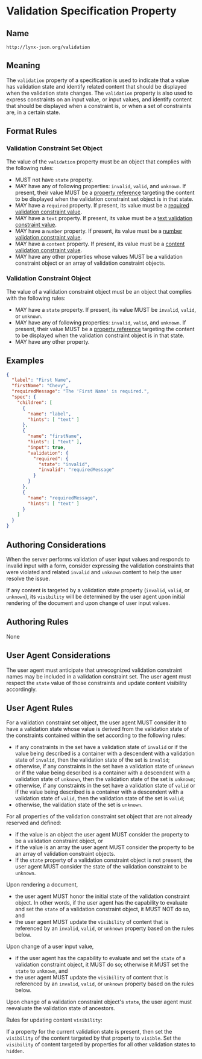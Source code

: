 # Validation Specification Property

## Name

`http://lynx-json.org/validation`

## Meaning

The `validation` property of a specification is used to indicate that a value has validation state and identify related content that should be displayed when the validation state changes. The `validation` property is also used to express constraints on an input value, or input values, and identify content that should be displayed when a constraint is, or when a set of constraints are, in a certain state.

## Format Rules

### Validation Constraint Set Object

The value of the `validation` property must be an object that complies with the following rules:

  - MUST not have `state` property.
  - MAY have any of following properties: `invalid`, `valid`, and `unknown`. If present, their value MUST be a [property reference](#property-references) targeting the content to be displayed when the validation constraint set object is in that state.
  - MAY have a `required` property. If present, its value must be a [required validation constraint value](#required-validation-constraint).
  - MAY have a `text` property. If present, its value must be a [text validation constraint value](#text-validation-constraint-value).
  - MAY have a `number` property. If present, its value must be a [number validation constraint value](#number-validation-constraint-value).
  - MAY have a `content` property. If present, its value must be a [content validation constraint value](#content-validation-constraint-value).
  - MAY have any other properties whose values MUST be a validation constraint object or an array of validation constraint objects.

### Validation Constraint Object

The value of a validation constraint object must be an object that complies with the following rules:

  - MAY have a `state` property. If present, its value MUST be `invalid`, `valid`, or `unknown`.
  - MAY have any of following properties: `invalid`, `valid`, and `unknown`. If present, their value MUST be a [property reference](#property-references) targeting the content to be displayed when the validation constraint object is in that state.
  - MAY have any other property.

## Examples

```json
{
  "label": "First Name",
  "firstName": "Chevy",
  "requiredMessage": "The 'First Name' is required.",
  "spec": {
    "children": [
      {
        "name": "label",
        "hints": [ "text" ]
      },
      {
        "name": "firstName",
        "hints": [ "text" ],
        "input": true,
        "validation": {
          "required": {
            "state": "invalid",
            "invalid": "requiredMessage"
          }
        }
      },
      {
        "name": "requiredMessage",
        "hints": [ "text" ]
      }
    ]
  }
}
```

## Authoring Considerations

When the server performs validation of user input values and responds to invalid input with a form, consider expressing the validation constraints that were violated and related `invalid` and `unknown` content to help the user resolve the issue.

If any content is targeted by a validation state property (`invalid`, `valid`, or `unknown`), its `visibility` will be determined by the user agent upon initial rendering of the document and upon change of user input values.

## Authoring Rules

None

## User Agent Considerations

The user agent must anticipate that unrecognized validation constraint names may be included in a validation constraint set. The user agent must respect the `state` value of those constraints and update content visibility accordingly.

## User Agent Rules

For a validation constraint set object, the user agent MUST consider it to have a validation state whose value is derived from the validation state of the constraints contained within the set according to the following rules:

  - if any constraints in the set have a validation state of `invalid` or if the value being described is a container with a descendent with a validation state of `invalid`, then the validation state of the set is `invalid`;
  - otherwise, if any constraints in the set have a validation state of `unknown` or if the value being described is a container with a descendent with a validation state of `unknown`, then the validation state of the set is `unknown`;
  - otherwise, if any constraints in the set have a validation state of `valid` or if the value being described is a container with a descendent with a validation state of `valid`, then the validation state of the set is `valid`;
  - otherwise, the validation state of the set is `unknown`.


For all properties of the validation constraint set object that are not already reserved and defined:
  - if the value is an object the user agent MUST consider the property to be a validation constraint object, or
  - if the value is an array the user agent MUST consider the property to be an array of validation constraint objects.
- If the `state` property of a validation constraint object is not present, the user agent MUST consider the state of the validation constraint to be `unknown`.

Upon rendering a document,

- the user agent MUST honor the initial state of the validation constraint object. In other words, if the user agent has the capability to evaluate and set the `state` of a validation constraint object, it MUST NOT do so, and
- the user agent MUST update the `visibility` of content that is referenced by an `invalid`, `valid`, or `unknown` property based on the rules below.

Upon change of a user input value,

  - if the user agent has the capability to evaluate and set the `state` of a validation constraint object, it MUST do so; otherwise it MUST set the `state` to `unknown`, and
  - the user agent MUST update the `visibility` of content that is referenced by an `invalid`, `valid`, or `unknown` property based on the rules below.

Upon change of a validation constraint object's `state`, the user agent must reevaluate the validation state of ancestors.

Rules for updating content `visibility`:

If a property for the current validation state is present, then set the `visibility` of the content targeted by that property to `visible`. Set the `visibility` of content targeted by properties for all other validation states to `hidden`.
